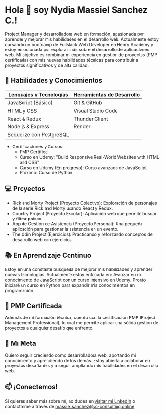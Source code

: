 # **Hola 👋 soy Nydia Massiel Sanchez C.!**

Project Manager y desarrolladora web en formación, apasionada por aprender y mejorar mis habilidades en el desarrollo web. Actualmente estoy cursando un bootcamp de Fullstack Web Developer en Henry Academy y estoy emocionada por explorar más sobre el desarrollo de aplicaciones web. 
Mi objetivo es combinar mi experiencia en gestión de proyectos (PMP certificada) con mis nuevas habilidades técnicas para contribuir a proyectos significativos y de alta calidad.

## **🚀 Habilidades y Conocimientos**
 
| Lenguajes y Tecnologías             | Herramientas de Desarrollo      |
| ----------------------------------- | ------------------------------- |
| JavaScript (Básico)                 | Git & GitHub                    |
| HTML y CSS                          | Visual Studio Code              |
| React & Redux                       | Thunder Client                  |
| Node.js & Express                   | Render                          |
| Sequelize con PostgreSQL            |                                 |


- Certificaciones y Cursos:
  - PMP Certified
  - Curso en Udemy: "Build Responsive Real-World Websites with HTML and CSS"
  - Curso en Udemy (En progreso): Curso avanzado de JavaScript
  - Próximo: Curso de Python

## **💻 Proyectos**
  - Rick and Morty Project (Proyecto Colectivo): Exploración de personajes de la serie Rick and Morty usando React y Redux.
  - Country Project (Proyecto Escolar): Aplicación web que permite buscar y filtrar países.
  - App de Gestión de Asistencia (Proyecto Personal): Una pequeña aplicación para gestionar la asistencia en un evento.
  - The Odin Project (Ejercicios): Practicando y reforzando conceptos de desarrollo web con ejercicios.

## **📚 En Aprendizaje Continuo**
Estoy en una constante búsqueda de mejorar mis habilidades y aprender nuevas tecnologías. Actualmente estoy enfocada en:
Avanzar en mi conocimiento de JavaScript con un curso intensivo en Udemy.
Pronto iniciaré un curso en Python para expandir mis conocimientos en programación.

## **🌟 PMP Certificada**
Además de mi formación técnica, cuento con la certificación PMP (Project Management Professional), lo cual me permite aplicar una sólida gestión de proyectos a cualquier desafío que enfrento.

## **🎯 Mi Meta**
Quiero seguir creciendo como desarrolladora web, aportando mi conocimiento y aprendiendo de los demás. Estoy abierta a colaborar en proyectos desafiantes y a seguir ampliando mis habilidades en el desarrollo web.

## **📫 ¡Conectemos!**
Si quieres saber más sobre mí, no dudes en [visitar mi LinkedIn](https://www.linkedin.com/in/nydia-massiel-sanchez-16318393/) o contactarme a través de massiel.sanchez@sc-consulting.online 


